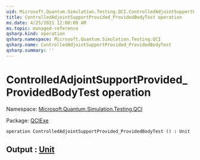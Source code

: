 ```yaml
---
uid: Microsoft.Quantum.Simulation.Testing.QCI.ControlledAdjointSupportProvided_ProvidedBodyTest
title: ControlledAdjointSupportProvided_ProvidedBodyTest operation
ms.date: 4/25/2021 12:00:00 AM
ms.topic: managed-reference
qsharp.kind: operation
qsharp.namespace: Microsoft.Quantum.Simulation.Testing.QCI
qsharp.name: ControlledAdjointSupportProvided_ProvidedBodyTest
qsharp.summary: ''
---
```


# ControlledAdjointSupportProvided_ProvidedBodyTest operation

Namespace: [Microsoft.Quantum.Simulation.Testing.QCI](xref:Microsoft.Quantum.Simulation.Testing.QCI)

Package: [QCIExe](https://nuget.org/packages/QCIExe)




```qsharp
operation ControlledAdjointSupportProvided_ProvidedBodyTest () : Unit
```


## Output : [Unit](xref:microsoft.quantum.qsharp.valueliterals#unit-literal)

